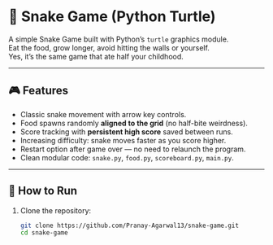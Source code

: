 # 🐍 Snake Game (Python Turtle)

A simple Snake Game built with Python’s `turtle` graphics module.  
Eat the food, grow longer, avoid hitting the walls or yourself.  
Yes, it’s the same game that ate half your childhood.

---

## 🎮 Features
- Classic snake movement with arrow key controls.
- Food spawns randomly **aligned to the grid** (no half-bite weirdness).
- Score tracking with **persistent high score** saved between runs.
- Increasing difficulty: snake moves faster as you score higher.
- Restart option after game over — no need to relaunch the program.
- Clean modular code: `snake.py`, `food.py`, `scoreboard.py`, `main.py`.

---

## 🚀 How to Run

1. Clone the repository:
   ```bash
   git clone https://github.com/Pranay-Agarwal13/snake-game.git
   cd snake-game
